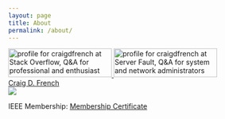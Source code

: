 ```yaml
---
layout: page
title: About
permalink: /about/
---
```




<a href="https://stackoverflow.com/users/3803219/craigdfrench">
<img src="https://stackoverflow.com/users/flair/3803219.png" width="208" height="58" alt="profile for craigdfrench at Stack Overflow, Q&amp;A for professional and enthusiast programmers" title="profile for craigdfrench at Stack Overflow, Q&amp;A for professional and enthusiast programmers">
</a>  

<a href="https://serverfault.com/users/237560/craigdfrench">
<img src="https://serverfault.com/users/flair/237560.png" width="208" height="58" alt="profile for craigdfrench at Server Fault, Q&amp;A for system and network administrators" title="profile for craigdfrench at Server Fault, Q&amp;A for system and network administrators">
</a>
<script type="text/javascript" src="https://platform.linkedin.com/badges/js/profile.js"></script>

<div class="LI-profile-badge"  data-version="v1" data-size="large" data-locale="en_US" data-type="vertical" data-theme="dark" data-vanity="craigdfrench"><a class="LI-simple-link" href='https://ca.linkedin.com/in/craigdfrench?trk=profile-badge'>Craig D. French</a></div>
<a title="Keybase" target="_blank" href="https://keybase.io/craigdfrench">
  <img src="https://badgen.net/keybase/pgp/craigdfrench">
</a>

IEEE Membership: [Membership Certificate](https://craigdfrench.keybase.pub/2020CertificateIEEEMembership.pdf)
